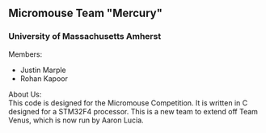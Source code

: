 <h2>Micromouse Team "Mercury"</h2>
<h3>University of Massachusetts Amherst</h3>

Members:
  - Justin Marple
  - Rohan Kapoor
  
About Us:<br/>
  This code is designed for the Micromouse Competition.  It is written in C designed for a STM32F4 processor.  This is a new team to extend off Team Venus, which is now run by Aaron Lucia.